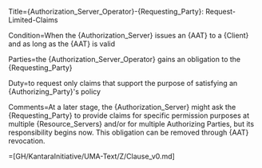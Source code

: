 Title={Authorization_Server_Operator}-{Requesting_Party}: Request-Limited-Claims

Condition=When the {Authorization_Server} issues an {AAT} to a {Client} and as long as the {AAT} is valid

Parties=the {Authorization_Server_Operator} gains an obligation to the {Requesting_Party}

Duty=to request only claims that support the purpose of satisfying an {Authorizing_Party}'s policy

Comments=At a later stage, the {Authorization_Server} might ask the {Requesting_Party} to provide claims for specific permission purposes at multiple {Resource_Servers} and/or for multiple Authorizing Parties, but its responsibility begins now. This obligation can be removed through {AAT} revocation.

=[GH/KantaraInitiative/UMA-Text/Z/Clause_v0.md]